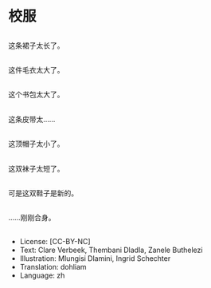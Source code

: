 # 校服

##
这条裙子太长了。

##
这件毛衣太大了。

##
这个书包太大了。

##
这条皮带太……

##
这顶帽子太小了。

##
这双袜子太短了。

##
可是这双鞋子是新的。

##
……刚刚合身。

##
* License: [CC-BY-NC]
* Text: Clare Verbeek, Thembani Dladla, Zanele Buthelezi
* Illustration: Mlungisi Dlamini, Ingrid Schechter
* Translation: dohliam
* Language: zh
